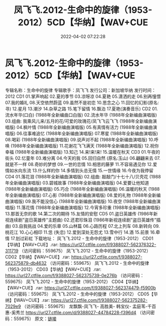 ﻿---
title: 凤飞飞.2012-生命中的旋律（1953-2012）5CD【华纳】【WAV+CUE
date: 2022-04-02 07:22:28
categories: WAV车载音乐、镜像
tags: 国语流行
---
# 凤飞飞.2012-生命中的旋律（1953-2012）5CD【华纳】【WAV+CUE

专辑名称：生命中的旋律
专辑歌手：凤飞飞
发行公司：新加坡华纳
发行时间：2012
CD1
01.掌声响起
02.夏的季节
03.凉呀凉
04.夏艳
05.潇洒的走
06.别再憧憬
07.我的婚礼
08.天空依然蔚蓝
09.虽然不是初恋
10.思念之心
11.回忆的幻影(原名:寻)
12.星月
13.潮汐
14.杂草之路
15.笔下留情
16.飘泊
17.夏艳(演奏音乐)
CD2
01.流水年华(口白) (1988年全新编曲口白版)
02.流水年华 (1988年全新编曲演唱版)
03.组曲: 我乘风儿来/五月的花/可爱的玫瑰花/凤飞飞云飞飞
(1988年全新编曲演唱版)
04.枫叶情 (1988年全新编曲演唱版)
05.有真情有活力 (1988年全新编曲演唱版)
06.往事难追忆 (1988年全新编曲演唱版)
07.寒星 (1988年全新编曲演唱版)
08.喝彩 (1988年全新编曲演唱版)
09.说声对不起 (1988年全新编曲演唱版)
10.呼唤 (1988年全新编曲演唱版)
11.花谢花飞飞满天 (1988年全新编曲演唱版)
12.祝你幸福 (1988年全新编曲演唱版)
13.知己
14.来!来!来!
15.温暖在秋天
CD3
01.午夜的街头
02.忆童年
03.难分离
04.今天的我
05.回归自然 (原名:玉山)
06.翩翩来去
07.就是不一样
08.奇妙的梦想
09.一世的恋情
10.相思的藤萝
11.不容易遇见你
12.爱情如水向东流
13.什么样的你
14.多情到头总无情
15.一世情缘
16.今夜为我停留
CD4
01.落花泪 (1988年全新编曲演唱版)
02.组曲: 敲敲门/十七十八/贝壳花 (1988年全新编曲演唱版)
03.碧城故事 (1988年全新编曲演唱版)
04.爱要让他知道 (1988年全新编曲演唱版)
05.巧合 (1988年全新编曲演唱版)
06.温暖的秋天 (1988年全新编曲演唱版)
07.心影 (1988年全新编曲演唱版)
08.爱的礼物 (1988年全新编曲演唱版)
09.我不能没信心 (1988年全新编曲演唱版)
10.夜空 (1988年全新编曲演唱版)
11.落花情 (1988年全新编曲演唱版)
12.今宵多珍重 (1988年全新编曲演唱版)
13.那首无奈的歌
14.第二次的期待
15.友情的安慰
CD5
01.盗日英雄传 (1986年新视连续剧"盗日英雄传"主题曲)
02.还君珍珠泪 (1986年新视连续剧"盗日英雄传"插曲)
03.自我挑战
04.爱的乐章
05.山林篇
06.心路历程
07.北上列车
08.新转向
09.桃花江
10.心心相印
11.恁 (失恋)
12.爱到深处无怨尤
13.雪中行
14.酒
15.前景
16.牵情
17.划过彩虹
下载地址：
凤飞飞.2012 - 生命中的旋律（1953-2012） CD01【华纳】【WAV+CUE】.rar: https://url27.ctfile.com/f/9388027-562376322-311719
（访问密码：559675）
凤飞飞.2012 - 生命中的旋律（1953-2012） CD02【华纳】【WAV+CUE】.rar: https://url27.ctfile.com/f/9388027-562375879-db4632
（访问密码：559675）
凤飞飞.2012 - 生命中的旋律（1953-2012） CD03【华纳】【WAV+CUE】.rar: https://url27.ctfile.com/f/9388027-562375739-0e276b
（访问密码：559675）
凤飞飞.2012 - 生命中的旋律（1953-2012） CD04【华纳】【WAV+CUE】.rar: https://url27.ctfile.com/f/9388027-562374479-f5900b
（访问密码：559675）
凤飞飞.2012 - 生命中的旋律（1953-2012） CD05【华纳】【WAV+CUE】.rar: https://url27.ctfile.com/f/9388027-562375282-7029e9
（访问密码：559675）
龙飘飘-凤飞飞- 高胜美- 韩宝仪- 孟庭苇-千百惠-奚秀兰
https://url27.ctfile.com/d/9388027-44784228-f396d4
（访问密码：559675）
原文：[链接](https://blog.sina.com.cn/s/blog_1647c7e7601030wgx.html)